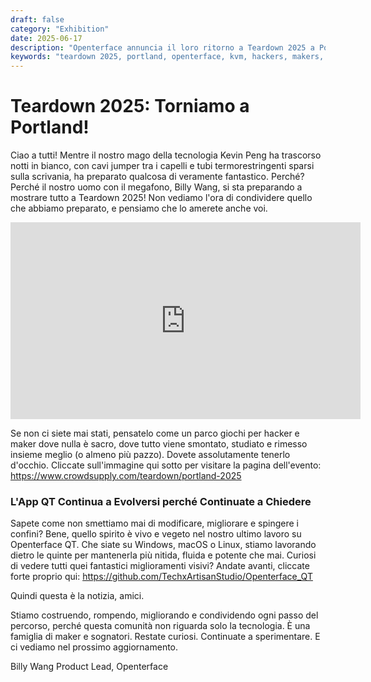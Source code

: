 ```yaml
---
draft: false
category: "Exhibition"
date: 2025-06-17
description: "Openterface annuncia il loro ritorno a Teardown 2025 a Portland, mostrando nuovi sviluppi e miglioramenti dell'app QT per hacker e maker."
keywords: "teardown 2025, portland, openterface, kvm, hackers, makers, qt app, techxartisan"
---
```


# Teardown 2025: Torniamo a Portland!

Ciao a tutti! Mentre il nostro mago della tecnologia Kevin Peng ha trascorso notti in bianco, con cavi jumper tra i capelli e tubi termorestringenti sparsi sulla scrivania, ha preparato qualcosa di veramente fantastico. Perché? Perché il nostro uomo con il megafono, Billy Wang, si sta preparando a mostrare tutto a Teardown 2025! Non vediamo l'ora di condividere quello che abbiamo preparato, e pensiamo che lo amerete anche voi.

<iframe width="560" height="315" src="https://www.youtube.com/embed/f0nQYxOnck4?si=Lh9jknJcSpD15nac" title="YouTube video player" frameborder="0" allow="accelerometer; autoplay; clipboard-write; encrypted-media; gyroscope; picture-in-picture; web-share" referrerpolicy="strict-origin-when-cross-origin" allowfullscreen></iframe>

Se non ci siete mai stati, pensatelo come un parco giochi per hacker e maker dove nulla è sacro, dove tutto viene smontato, studiato e rimesso insieme meglio (o almeno più pazzo). Dovete assolutamente tenerlo d'occhio. Cliccate sull'immagine qui sotto per visitare la pagina dell'evento: https://www.crowdsupply.com/teardown/portland-2025

### L'App QT Continua a Evolversi perché Continuate a Chiedere

Sapete come non smettiamo mai di modificare, migliorare e spingere i confini? Bene, quello spirito è vivo e vegeto nel nostro ultimo lavoro su Openterface QT. Che siate su Windows, macOS o Linux, stiamo lavorando dietro le quinte per mantenerla più nitida, fluida e potente che mai. Curiosi di vedere tutti quei fantastici miglioramenti visivi? Andate avanti, cliccate forte proprio qui: <https://github.com/TechxArtisanStudio/Openterface_QT>

Quindi questa è la notizia, amici.

Stiamo costruendo, rompendo, migliorando e condividendo ogni passo del percorso, perché questa comunità non riguarda solo la tecnologia. È una famiglia di maker e sognatori. Restate curiosi. Continuate a sperimentare. E ci vediamo nel prossimo aggiornamento.

Billy Wang
Product Lead, Openterface
